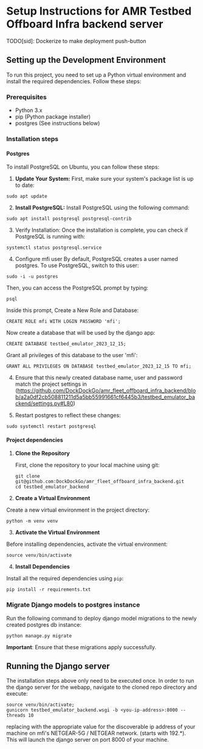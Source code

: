 # Setup Instructions for AMR Testbed Offboard Infra backend server

TODO[sid]: Dockerize to make deployment push-button

## Setting up the Development Environment

To run this project, you need to set up a Python virtual environment and install the required dependencies. Follow these steps:

### Prerequisites

- Python 3.x
- pip (Python package installer)
- postgres (See instructions below)

### Installation steps

#### Postgres

To install PostgreSQL on Ubuntu, you can follow these steps:

1. **Update Your System:**
  First, make sure your system's package list is up to date:
  ```
  sudo apt update
  ```
2. **Install PostgreSQL:**
  Install PostgreSQL using the following command:
  ```
  sudo apt install postgresql postgresql-contrib
  ```
3. Verify Installation:
  Once the installation is complete, you can check if PostgreSQL is running with:
  ```
  systemctl status postgresql.service
  ```
4. Configure mfi user
  By default, PostgreSQL creates a user named postgres. To use PostgreSQL, switch to this user:
  ```
  sudo -i -u postgres
  ```
  Then, you can access the PostgreSQL prompt by typing:
  ```
  psql
  ```
  Inside this prompt, Create a New Role and Database:
  ```
  CREATE ROLE mfi WITH LOGIN PASSWORD 'mfi';
  ```
  Now create a database that will be used by the django app:
  ```
  CREATE DATABASE testbed_emulator_2023_12_15;
  ```
  Grant all privileges of this database to the user 'mfi':
  ```
  GRANT ALL PRIVILEGES ON DATABASE testbed_emulator_2023_12_15 TO mfi;
  ```
4. Ensure that this newly created database name, user and password match the project settings in (https://github.com/DockDockGo/amr_fleet_offboard_infra_backend/blob/a2a0df2cb508811211d5a5bb55991661cf6445b3/testbed_emulator_backend/settings.py#L80)
  
5. Restart postgres to reflect these changes:
  ```
  sudo systemctl restart postgresql
  ```


#### Project dependencies

1. **Clone the Repository**

   First, clone the repository to your local machine using git:

   ```
   git clone git@github.com:DockDockGo/amr_fleet_offboard_infra_backend.git
   cd testbed_emulator_backend
   ```

2. **Create a Virtual Environment**

  Create a new virtual environment in the project directory:

  ```
  python -m venv venv
  ```

3. **Activate the Virtual Environment**

  Before installing dependencies, activate the virtual environment:

  ```
  source venv/bin/activate
  ```

4. **Install Dependencies**

  Install all the required dependencies using `pip`:
  ```
  pip install -r requirements.txt
  ```

### Migrate Django models to postgres instance

Run the following command to deploy django model migrations to the newly created postgres db instance:
```
python manage.py migrate
```
**Important**: Ensure that these migrations apply successfully.

## Running the Django server

The installation steps above only need to be executed once. In order to run the django server for the webapp, navigate to the cloned repo directory and execute:
```
source venv/bin/activate;
gunicorn testbed_emulator_backend.wsgi -b <you-ip-address>:8000 --threads 10
```
replacing <your-ip-address> with the appropriate value for the discoverable ip address of your machine on mfi's NETGEAR-5G / NETGEAR network. (starts with 192.*). This will launch the django server on port 8000 of your machine.

